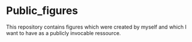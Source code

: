# Public_figures

This repository contains figures which were created by myself and which I want to have as a publicly invocable ressource.
